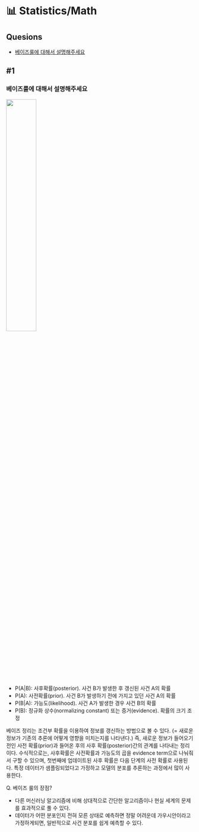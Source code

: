 # 📊 Statistics/Math

## Quesions
- [베이즈룰에 대해서 설명해주세요](#베이즈룰에-대해서-설명해주세요)

## #1 
### 베이즈룰에 대해서 설명해주세요

<img src="https://miro.medium.com/max/1050/1*CnoTGGO7XeUpUMeXDrIfvA.png" width="40%" height="40%">

- P(A|B): 사후확률(posterior). 사건 B가 발생한 후 갱신된 사건 A의 확률
- P(A): 사전확률(prior). 사건 B가 발생하기 전에 가지고 있던 사건 A의 확률
- P(B|A): 가능도(likelihood). 사건 A가 발생한 경우 사건 B의 확률
- P(B): 정규화 상수(normalizing constant) 또는 증거(evidence). 확률의 크기 조정

베이즈 정리는 조건부 확률을 이용하여 정보를 갱신하는 방법으로 볼 수 있다. (= 새로운 정보가 기존의 추론에 어떻게 영향을 미치는지를 나타낸다.) 
즉, 새로운 정보가 들어오기 전인 사전 확률(prior)과 들어온 후의 사후 확률(posterior)간의 관계를 나타내는 정리이다.
수식적으로는, 사후확률은 사전확률과 가능도의 곱을 evidence term으로 나눠줘서 구할 수 있으며, 첫번째에 업데이트된 사후 확률은 다음 단계의 사전 확률로 사용된다.
특정 데이터가 샘플링되었다고 가정하고 모델의 분포를 추론하는 과정에서 많이 사용한다.<br>

Q. 베이즈 룰의 장점?<br>
- 다른 머신러닝 알고리즘에 비해 상대적으로 간단한 알고리즘이나 현실 세계의 문제를 효과적으로 풀 수 있다.
- 데이터가 어떤 분포인지 전혀 모른 상태로 예측하면 정말 어려운데 가우시안이라고 가정하게되면, 일반적으로 사건 분포를 쉽게 예측할 수 있다.

